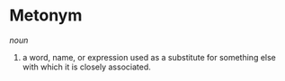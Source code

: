 # Metonym

*noun*

1. a word, name, or expression used as a substitute for something else with which it is closely associated.
